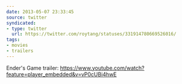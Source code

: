 ```yaml
---
date: 2013-05-07 23:33:45
source: twitter
syndicated:
- type: twitter
  url: https://twitter.com/roytang/statuses/331914780669526016/
tags:
- movies
- trailers
---
```


Ender's Game trailer: https://www.youtube.com/watch?feature=player_embedded&v=vP0cUBi4hwE